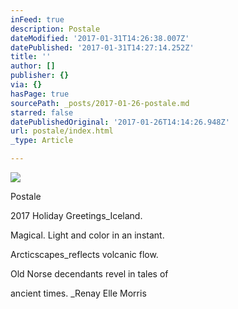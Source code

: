 ```yaml
---
inFeed: true
description: Postale
dateModified: '2017-01-31T14:26:38.007Z'
datePublished: '2017-01-31T14:27:14.252Z'
title: ''
author: []
publisher: {}
via: {}
hasPage: true
sourcePath: _posts/2017-01-26-postale.md
starred: false
datePublishedOriginal: '2017-01-26T14:14:26.948Z'
url: postale/index.html
_type: Article

---
```

![](https://the-grid-user-content.s3-us-west-2.amazonaws.com/14223376-2c59-4ef6-a7b1-7c2b2a41d3c2.jpg)

Postale

2017 Holiday Greetings\_Iceland.

Magical. Light and color in an instant.

Arcticscapes\_reflects volcanic flow.

Old Norse decendants revel in tales of

ancient times. \_Renay Elle Morris